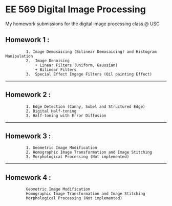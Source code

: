 # EE 569 Digital Image Processing
 My homework submissions for the digital image processing class @ USC
 
 ## Homework 1 : 
             1. Image Demosaicing (Bilinear Demosaicing) and Histogram Manipulation
             2.  Image Denoising 
                 + Linear Filters (Uniform, Gaussian)
                 + Bilinear Filters
             3.  Special Effect Imgage Filters (Oil painting Effect) 
             
 ***            
 ## Homework 2 : 
             1. Edge Detection (Canny, Sobel and Structured Edge)
             2. Digital Half-toning
             3. Half-toning with Error Diffusion
             
***             
 ## Homework 3 : 
             1. Geometric Image Modification
             2. Homographic Image Transformation and Image Stitching
             3. Morphological Processing (Not implemented)
             
 ***            
 ## Homework 4 :             
             Geometric Image Modification
             Homographic Image Transformation and Image Stitching
             Morphological Processing (Not implemented)

 
